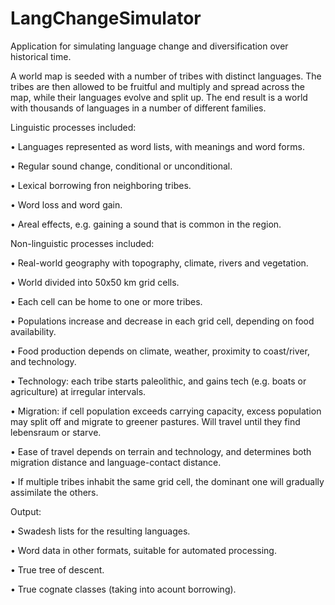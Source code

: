 # LangChangeSimulator
Application for simulating language change and diversification over historical time.

A world map is seeded with a number of tribes with distinct languages. The tribes are then allowed to be fruitful and multiply and spread across the map, while their languages evolve and split up. The end result is a world with thousands of languages in a number of different families.

Linguistic processes included:

•	Languages represented as word lists, with meanings and word forms.

•	Regular sound change, conditional or unconditional.

•	Lexical borrowing fron neighboring tribes.

•	Word loss and word gain.

•	Areal effects, e.g. gaining a sound that is common in the region.

Non-linguistic processes included:

•	Real-world geography with topography, climate, rivers and vegetation.

•	World divided into 50x50 km grid cells.

•	Each cell can be home to one or more tribes.

•	Populations increase and decrease in each grid cell, depending on food availability.

•	Food production depends on climate, weather, proximity to coast/river, and technology.

•	Technology: each tribe starts paleolithic, and gains tech (e.g. boats or agriculture) at irregular intervals.

•	Migration: if cell population exceeds carrying capacity, excess population may split off and migrate to greener pastures. Will travel until they find lebensraum or starve.

•	Ease of travel depends on terrain and technology, and determines both migration distance and language-contact distance.

•	If multiple tribes inhabit the same grid cell, the dominant one will gradually assimilate the others.

Output:

•	Swadesh lists for the resulting languages.

•	Word data in other formats, suitable for automated processing.

•	True tree of descent.

•	True cognate classes (taking into acount borrowing).
